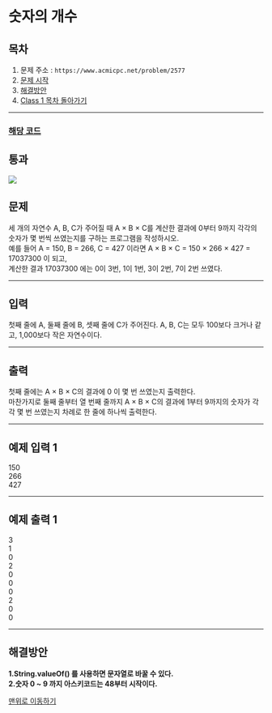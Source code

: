 # 숫자의 개수

## 목차

1. 문제 주소 : `https://www.acmicpc.net/problem/2577`
2. [문제 시작](#문제)
3. [해결방안](#해결방안)
4. [Class 1 목차 돌아가기](../README.md)
___

### [해당 코드](./숫자의개수.java)

## 통과

<img src="https://github.com/user-attachments/assets/da86c9fc-b777-4ee9-8830-db838d42a938">

## 문제

세 개의 자연수 A, B, C가 주어질 때 A × B × C를 계산한 결과에 0부터 9까지 각각의 숫자가 몇 번씩 쓰였는지를 구하는 프로그램을 작성하시오.<br>
예를 들어 A = 150, B = 266, C = 427 이라면 A × B × C = 150 × 266 × 427 = 17037300 이 되고,<br>
계산한 결과 17037300 에는 0이 3번, 1이 1번, 3이 2번, 7이 2번 쓰였다.

___

## 입력

첫째 줄에 A, 둘째 줄에 B, 셋째 줄에 C가 주어진다. A, B, C는 모두 100보다 크거나 같고, 1,000보다 작은 자연수이다.

___
## 출력

첫째 줄에는 A × B × C의 결과에 0 이 몇 번 쓰였는지 출력한다.<br>
마찬가지로 둘째 줄부터 열 번째 줄까지 A × B × C의 결과에 1부터 9까지의 숫자가 각각 몇 번 쓰였는지 차례로 한 줄에 하나씩 출력한다.

___

## 예제 입력 1

150 <br>
266 <br>
427

---

## 예제 출력 1

3 <br>
1 <br>
0 <br>
2 <br>
0 <br>
0 <br>
0 <br>
2 <br>
0 <br>
0

---

## 해결방안
**1.String.valueOf() 를 사용하면 문자열로 바꿀 수 있다.** <br>
**2.숫자 0 ~ 9 까지 아스키코드는 48부터 시작이다.** <br>

[맨위로 이동하기](#숫자의-개수)